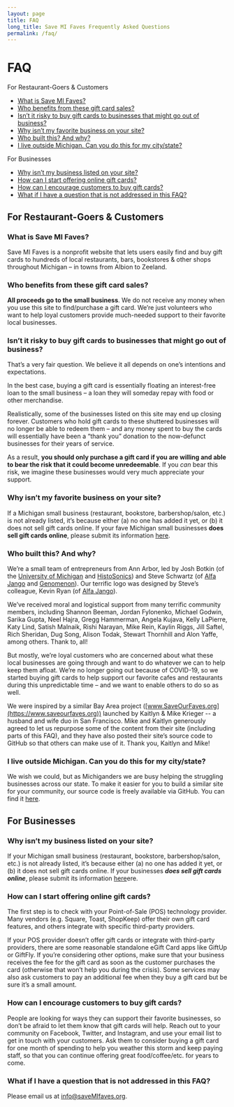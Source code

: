 ```yaml
---
layout: page
title: FAQ
long_title: Save MI Faves Frequently Asked Questions
permalink: /faq/
---
```


# FAQ

For Restaurant-Goers &amp; Customers

* [What is Save MI Faves?](#what-is-save-mi-faves)
* [Who benefits from these gift card sales?](#who-benefits-from-these-gift-card-sales)
* [Isn’t it risky to buy gift cards to businesses that might go out of business?](#isnt-it-risky-to-buy-gift-cards-to-businesses-that-might-go-out-of-business)
* [Why isn’t my favorite business on your site?](#why-isnt-my-favorite-business-on-your-site)
* [Who built this? And why?](#who-built-this-and-why)
* [I live outside Michigan. Can you do this for my city/state?](#i-live-outside-michigan-can-you-do-this-for-my-citystate)

For Businesses

* [Why isn’t my business listed on your site?](#why-isnt-my-business-listed-on-your-site)
* [How can I start offering online gift cards?](#how-can-i-start-offering-online-gift-cards)
* [How can I encourage customers to buy gift cards?](#how-can-i-encourage-customers-to-buy-gift-cards)
* [What if I have a question that is not addressed in this FAQ?](#what-if-i-have-a-question-that-is-not-addressed-in-this-faq)

## For Restaurant-Goers &amp; Customers
### What is Save MI Faves?
Save MI Faves is a nonprofit website that lets users easily find and buy gift cards to hundreds of local restaurants, bars, bookstores & other shops throughout Michigan – in towns from Albion to Zeeland.

### Who benefits from these gift card sales?
__All proceeds go to the small business__. We do not receive any money when you use this site to find/purchase a gift card. We’re just volunteers who want to help loyal customers provide much-needed support to their favorite local businesses.

### Isn’t it risky to buy gift cards to businesses that might go out of business?
That’s a very fair question. We believe it all depends on one’s intentions and expectations.

In the best case, buying a gift card is essentially floating an interest-free loan to the small business – a loan they will someday repay with food or other merchandise.

Realistically, some of the businesses listed on this site may end up closing forever. Customers who hold gift cards to these shuttered businesses will no longer be able to redeem them – and any money spent to buy the cards will essentially have been a “thank you” donation to the now-defunct businesses for their years of service.

As a result, **you should only purchase a gift card if you are willing and able to bear the risk that it could become unredeemable**. If you *can* bear this risk, we imagine these businesses  would very much appreciate your support.

### Why isn’t my favorite business on your site?
If a Michigan small business (restaurant, bookstore, barbershop/salon, etc.) is not already listed, it’s because either (a) no one has added it yet, or (b) it does not sell gift cards online. If your fave Michigan small businesses **does sell gift cards online**, please submit its information [here](/submit/).

### Who built this? And why?
We’re a small team of entrepreneurs from Ann Arbor, led by Josh Botkin (of the [University of Michigan](http://zli.umich.edu/) and [HistoSonics](https://ww2.frost.com/wp-content/uploads/2019/12/HistoSonics-Award-Write-Up.pdf)) and Steve Schwartz (of [Alfa Jango](https://www.alfajango.com/) and [Genomenon](https://www.genomenon.com/)). Our terrific logo was designed by Steve’s colleague, Kevin Ryan (of [Alfa Jango](https://www.alfajango.com/)).

We’ve received moral and logistical support from many terrific community members, including Shannon Beeman, Jordan Fylonenko, Michael Godwin, Sarika Gupta, Neel Hajra, Gregg Hammerman, Angela Kujava, Kelly LaPierre, Katy Lind, Satish Malnaik, Rishi Narayan, Mike Rein, Kaylin Riggs, Jill Saftel, Rich Sheridan, Dug Song, Alison Todak, Stewart Thornhill and Alon Yaffe, among others. Thank to, all!

But mostly, we’re loyal customers who are concerned about what these local businesses are going through and want to do whatever we can to help keep them afloat. We’re no longer going out because of COVID-19, so we started buying gift cards to help support our favorite cafes and restaurants during this unpredictable time – and we want to enable others to do so as well.

We were inspired by a similar Bay Area project ([www.SaveOurFaves.org](https://www.saveourfaves.org)) launched by Kaitlyn & Mike Krieger -- a husband and wife duo in San Francisco. Mike and Kaitlyn generously agreed to let us repurpose some of the content from their site (including parts of this FAQ), and they have also posted their site’s source code to GitHub so that others can make use of it. Thank you, Kaitlyn and Mike!

### I live outside Michigan. Can you do this for my city/state?
We wish we could, but as Michiganders we are busy helping the struggling businesses across our state. To make it easier for you to build a similar site for your community, our source code is freely available via GitHub. You can find it [here](https://github.com/alfajango/savemifaves).

## For Businesses
### Why isn’t my business listed on your site?
If your Michigan small business (restaurant, bookstore, barbershop/salon, etc.) is not already listed, it’s because either (a) no one has added it yet, or (b) it does not sell gift cards online. If your businesses _**does sell gift cards online**_, please submit its information [here](/submit/)ere.

### How can I start offering online gift cards?
The first step is to check with your Point-of-Sale (POS) technology provider. Many vendors (e.g. Square, Toast, ShopKeep) offer their own gift card features, and others integrate with specific third-party providers.

If your POS provider doesn’t offer gift cards or integrate with third-party providers, there are some reasonable standalone eGift Card apps like GiftUp or GiftFly. If you’re considering other options, make sure that your business receives the fee for the gift card as soon as the customer purchases the card (otherwise that won’t help you during the crisis). Some services may also ask customers to pay an additional fee when they buy a gift card but be sure it’s a small amount.

### How can I encourage customers to buy gift cards?
People are looking for ways they can support their favorite businesses, so don’t be afraid to let them know that gift cards will help. Reach out to your community on Facebook, Twitter, and Instagram, and use your email list to get in touch with your customers. Ask them to consider buying a gift card for one month of spending to help you weather this storm and keep paying staff, so that you can continue offering great food/coffee/etc. for years to come.

### What if I have a question that is not addressed in this FAQ?

Please email us at info@saveMIfaves.org.

